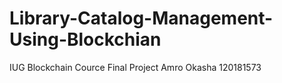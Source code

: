 # Library-Catalog-Management-Using-Blockchian
 IUG Blockchain Cource Final Project
 Amro Okasha 120181573
